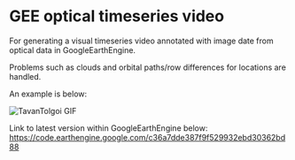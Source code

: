 # GEE optical timeseries video
For generating a visual timeseries video annotated with image date from optical data in GoogleEarthEngine. 

Problems such as clouds and orbital paths/row differences for locations are handled.

An example is below: 

![TavanTolgoi GIF](https://github.com/Maralbay/GEE_timeseries/blob/master/TavanTolgoiGIF.gif)


Link to latest version within GoogleEarthEngine below:
https://code.earthengine.google.com/c36a7dde387f9f529932ebd30362bd88

